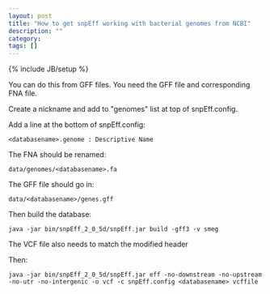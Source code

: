 ```yaml
---
layout: post
title: "How to get snpEff working with bacterial genomes from NCBI"
description: ""
category: 
tags: []
---
```

{% include JB/setup %}

You can do this from GFF files. You need the GFF file and corresponding FNA file. 

Create a nickname <databasename> and add to "genomes" list at top of snpEff.config.

Add a line at the bottom of snpEff.config:

	<databasename>.genome : Descriptive Name

The FNA should be renamed:

	data/genomes/<databasename>.fa

The GFF file should go in:

	data/<databasename>/genes.gff

Then build the database:

	java -jar bin/snpEff_2_0_5d/snpEff.jar build -gff3 -v smeg

The VCF file also needs to match the modified header

Then:

	java -jar bin/snpEff_2_0_5d/snpEff.jar eff -no-downstream -no-upstream -no-utr -no-intergenic -o vcf -c snpEff.config <databasename> vcffile

